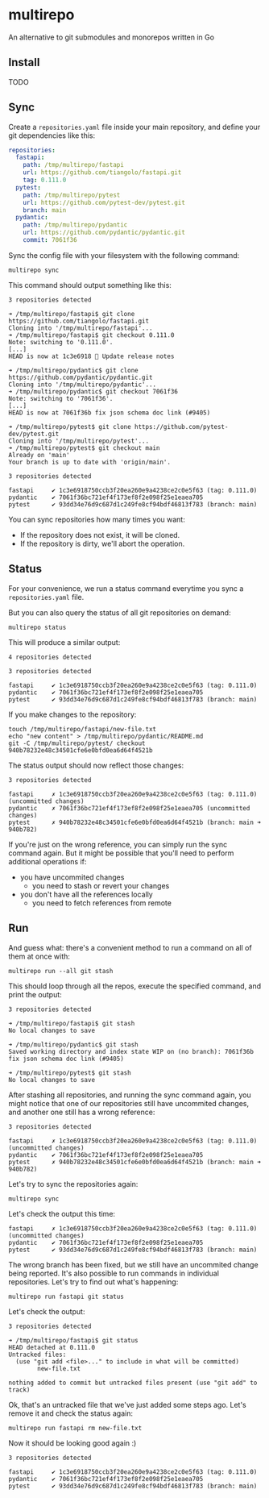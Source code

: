 # multirepo

An alternative to git submodules and monorepos written in Go

## Install

TODO

## Sync

Create a `repositories.yaml` file inside your main repository,
and define your git dependencies like this:

```yaml
repositories:
  fastapi:
    path: /tmp/multirepo/fastapi
    url: https://github.com/tiangolo/fastapi.git
    tag: 0.111.0
  pytest:
    path: /tmp/multirepo/pytest
    url: https://github.com/pytest-dev/pytest.git
    branch: main
  pydantic:
    path: /tmp/multirepo/pydantic
    url: https://github.com/pydantic/pydantic.git
    commit: 7061f36
```

Sync the config file with your filesystem with the following command:

```shell
multirepo sync
```

This command should output something like this:

```shell
3 repositories detected

➜ /tmp/multirepo/fastapi$ git clone https://github.com/tiangolo/fastapi.git
Cloning into '/tmp/multirepo/fastapi'...
➜ /tmp/multirepo/fastapi$ git checkout 0.111.0
Note: switching to '0.111.0'.
[...]
HEAD is now at 1c3e6918 📝 Update release notes

➜ /tmp/multirepo/pydantic$ git clone https://github.com/pydantic/pydantic.git
Cloning into '/tmp/multirepo/pydantic'...
➜ /tmp/multirepo/pydantic$ git checkout 7061f36
Note: switching to '7061f36'.
[...]
HEAD is now at 7061f36b fix json schema doc link (#9405)

➜ /tmp/multirepo/pytest$ git clone https://github.com/pytest-dev/pytest.git
Cloning into '/tmp/multirepo/pytest'...
➜ /tmp/multirepo/pytest$ git checkout main
Already on 'main'
Your branch is up to date with 'origin/main'.

3 repositories detected

fastapi     ✔ 1c3e6918750ccb3f20ea260e9a4238ce2c0e5f63 (tag: 0.111.0) 
pydantic    ✔ 7061f36bc721ef4f173ef8f2e098f25e1eaea705  
pytest      ✔ 93dd34e76d9c687d1c249fe8cf94bdf46813f783 (branch: main) 
```

You can sync repositories how many times you want:

- If the repository does not exist, it will be cloned.
- If the repository is dirty, we'll abort the operation.

## Status

For your convenience, we run a status command everytime you sync a `repositories.yaml` file.

But you can also query the status of all git repositories on demand:

```shell
multirepo status
```

This will produce a similar output:

```shell
4 repositories detected

3 repositories detected

fastapi     ✔ 1c3e6918750ccb3f20ea260e9a4238ce2c0e5f63 (tag: 0.111.0) 
pydantic    ✔ 7061f36bc721ef4f173ef8f2e098f25e1eaea705  
pytest      ✔ 93dd34e76d9c687d1c249fe8cf94bdf46813f783 (branch: main) 
```

If you make changes to the repository:

```shell
touch /tmp/multirepo/fastapi/new-file.txt
echo "new content" > /tmp/multirepo/pydantic/README.md
git -C /tmp/multirepo/pytest/ checkout 940b78232e48c34501cfe6e0bfd0ea6d64f4521b
```

The status output should now reflect those changes:

```shell
3 repositories detected

fastapi     ✗ 1c3e6918750ccb3f20ea260e9a4238ce2c0e5f63 (tag: 0.111.0) (uncommitted changes)
pydantic    ✗ 7061f36bc721ef4f173ef8f2e098f25e1eaea705 (uncommitted changes)
pytest      ✗ 940b78232e48c34501cfe6e0bfd0ea6d64f4521b (branch: main ➜ 940b782) 
```

If you're just on the wrong reference, you can simply run the sync command again.
But it might be possible that you'll need to perform additional operations if:
- you have uncommited changes
  - you need to stash or revert your changes
- you don't have all the references locally
  - you need to fetch references from remote

## Run

And guess what: there's a convenient method to run a command on all of them at once with:

```shell
multirepo run --all git stash
```

This should loop through all the repos, execute the specified command, and print the output:
```shell
3 repositories detected

➜ /tmp/multirepo/fastapi$ git stash
No local changes to save

➜ /tmp/multirepo/pydantic$ git stash
Saved working directory and index state WIP on (no branch): 7061f36b fix json schema doc link (#9405)

➜ /tmp/multirepo/pytest$ git stash
No local changes to save
```

After stashing all repositories, and running the sync command again, you might notice that
one of our repositories still have uncommited changes, and another one still has a wrong reference:

```shell
3 repositories detected

fastapi     ✗ 1c3e6918750ccb3f20ea260e9a4238ce2c0e5f63 (tag: 0.111.0) (uncommitted changes)
pydantic    ✔ 7061f36bc721ef4f173ef8f2e098f25e1eaea705  
pytest      ✗ 940b78232e48c34501cfe6e0bfd0ea6d64f4521b (branch: main ➜ 940b782) 
```

Let's try to sync the repositories again:

```shell
multirepo sync
```

Let's check the output this time:

```shell
fastapi     ✗ 1c3e6918750ccb3f20ea260e9a4238ce2c0e5f63 (tag: 0.111.0) (uncommitted changes)
pydantic    ✔ 7061f36bc721ef4f173ef8f2e098f25e1eaea705  
pytest      ✔ 93dd34e76d9c687d1c249fe8cf94bdf46813f783 (branch: main) 
```

The wrong branch has been fixed, but we still have an uncommited change being reported.
It's also possible to run commands in individual repositories. Let's try to find out what's happening:

```shell
multirepo run fastapi git status
```

Let's check the output:

```shell
3 repositories detected

➜ /tmp/multirepo/fastapi$ git status
HEAD detached at 0.111.0
Untracked files:
  (use "git add <file>..." to include in what will be committed)
        new-file.txt

nothing added to commit but untracked files present (use "git add" to track)
```

Ok, that's an untracked file that we've just added some steps ago.
Let's remove it and check the status again:

```shell
multirepo run fastapi rm new-file.txt
```

Now it should be looking good again :)

```shell
3 repositories detected

fastapi     ✔ 1c3e6918750ccb3f20ea260e9a4238ce2c0e5f63 (tag: 0.111.0) 
pydantic    ✔ 7061f36bc721ef4f173ef8f2e098f25e1eaea705  
pytest      ✔ 93dd34e76d9c687d1c249fe8cf94bdf46813f783 (branch: main) 
```
